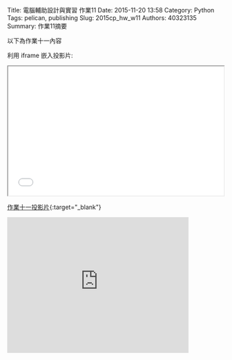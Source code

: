 Title: 電腦輔助設計與實習 作業11
Date: 2015-11-20 13:58
Category: Python
Tags: pelican, publishing
Slug: 2015cp_hw_w11
Authors: 40323135
Summary: 作業11摘要

以下為作業十一內容

利用 iframe 嵌入投影片:

<iframe src="simplest10.html" width="500" height="300"></iframe>

[作業十一投影片](simplest10.html){:target="_blank"}

<iframe width="420" height="315" src="https://www.youtube.com/embed/7J8Y00R80BY" frameborder="0" allowfullscreen></iframe>

